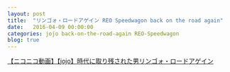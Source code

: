 ```yaml
---
layout: post
title:  "リンゴォ・ロードアゲイン REO Speedwagon back on the road again"
date:   2016-04-09 00:00:00
categories: jojo back-on-the-road-again REO-Speedwagon
blog: true
---
```


<script type="text/javascript" src="http://ext.nicovideo.jp/thumb_watch/sm25387499"></script><noscript><a href="http://www.nicovideo.jp/watch/sm25387499">【ニコニコ動画】【jojo】時代に取り残された男リンゴォ・ロードアゲイン</a></noscript>